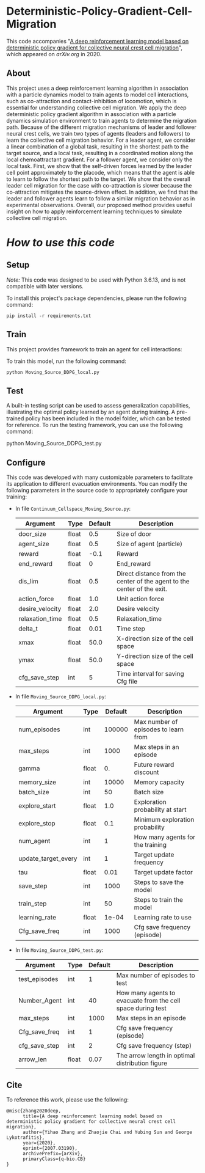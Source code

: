 # Deterministic-Policy-Gradient-Cell-Migration
This code accompanies "[A deep reinforcement learning model based on deterministic policy gradient for collective neural crest cell migration](https://arxiv.org/abs/2007.03190)", which appeared on *arXiv.org* in 2020.

## About
This project uses a deep reinforcement learning algorithm in association with a particle dynamics model to train agents to model cell interactions, such as co-attraction and contact-inhibition of locomotion, which is essential for understanding collective cell migration. We apply the deep deterministic policy gradient algorithm in association with a particle dynamics simulation environment to train agents to determine the migration path. Because of the different migration mechanisms of leader and follower neural crest cells, we train two types of agents (leaders and followers) to learn the collective cell migration behavior. For a leader agent, we consider a linear combination of a global task, resulting in the shortest path to the target source, and a local task, resulting in a coordinated motion along the local chemoattractant gradient. For a follower agent, we consider only the local task. First, we show that the self-driven forces learned by the leader cell point approximately to the placode, which means that the agent is able to learn to follow the shortest path to the target. We show that the overall leader cell migration for the case with co-attraction is slower because the co-attraction mitigates the source-driven effect. In addition, we find that the leader and follower agents learn to follow a similar migration behavior as in experimental observations. Overall, our proposed method provides useful insight on how to apply reinforcement learning techniques to simulate collective cell migration.

# *How to use this code*
## Setup
*Note:* This code was designed to be used with Python 3.6.13, and is not compatible with later versions.

To install this project's package dependencies, please run the following command:

    pip install -r requirements.txt

## Train
This project provides framework to train an agent for cell interactions:

To train this model, run the following command:
```
python Moving_Source_DDPG_local.py
```

## Test
A built-in testing script can be used to assess generalization capabilities, illustrating the optimal policy learned by an agent during training. A pre-trained policy has been included in the model folder, which can be tested for reference. To run the testing framework, you can use the following command:

 python Moving_Source_DDPG_test.py

## Configure
This code was developed with many customizable parameters to facilitate its application to different evacuation environments. You can modify the following parameters in the source code to appropriately configure your training:

- In file `Continuum_Cellspace_Moving_Source.py`:

    | Argument                 | Type     | Default    | Description                                                               |
    | ------------------------ | -------- | ---------- | ------------------------------------------------------------------------- |
    | door_size                | float    | 0.5        | Size of door                                                              |
    | agent_size               | float    | 0.5        | Size of agent (particle)                                                  |
    | reward                   | float    | -0.1       | Reward                                                                    |
    | end_reward               | float    | 0          | End_reward                                                                |
    | dis_lim                  | float    | 0.5        | Direct distance from the center of the agent to the center of the exit.   |
    | action_force             | float    | 1.0        | Unit action force                                                         |
    | desire_velocity          | float    | 2.0        | Desire velocity                                                           |
    | relaxation_time          | float    | 0.5        | Relaxation_time                                                           |
    | delta_t                  | float    | 0.01       | Time step                                                                 |
    | xmax                     | float    | 50.0       | X-direction size of the cell space                                        |
    | ymax                     | float    | 50.0       | Y-direction size of the cell space                                        |
    | cfg_save_step            | int      | 5          | Time interval for saving Cfg file                                         |

- In file `Moving_Source_DDPG_local.py`:

    | Argument                 | Type     | Default    | Description                                                  |
    | ------------------------ | -------- | ---------- | ------------------------------------------------------------ |
    | num_episodes             | int      | 100000     | Max number of episodes to learn from                         |
    | max_steps                | int      | 1000       | Max steps in an episode                                      |
    | gamma                    | float    | 0.         | Future reward discount                                       |
    | memory_size              | int      | 10000      | Memory capacity                                              |
    | batch_size               | int      | 50         | Batch size                                                   |
    | explore_start            | float    | 1.0        | Exploration probability at start                             |
    | explore_stop             | float    | 0.1        | Minimum exploration probability                              |
    | num_agent                | int      | 1          | How many agents for the training                             |
    | update_target_every      | int      | 1          | Target update frequency                                      |
    | tau                      | float    | 0.01       | Target update factor                                         |
    | save_step                | int      | 1000       | Steps to save the model                                      |
    | train_step               | int      | 50         | Steps to train the model                                     |
    | learning_rate            | float    | 1e-04      | Learning rate to use                                         |
    | Cfg_save_freq            | int      | 1000       | Cfg save frequency (episode)                                 |

- In file `Moving_Source_DDPG_test.py`:

    | Argument                 | Type     | Default    | Description                                                  |
    | ------------------------ | -------- | ---------- | ------------------------------------------------------------ |
    | test_episodes            | int      | 1          | Max number of episodes to test                               |
    | Number_Agent             | int      | 40         | How many agents to evacuate from the cell space during test  |
    | max_steps                | int      | 1000       | Max steps in an episode                                      |
    | Cfg_save_freq            | int      | 1          | Cfg save frequency (episode)                                 |
    | cfg_save_step            | int      | 2          | Cfg save frequency (step)                                    |
    | arrow_len                | float    | 0.07       | The arrow length in optimal distribution figure              |

## Cite

To reference this work, please use the following:
```
@misc{zhang2020deep,
      title={A deep reinforcement learning model based on deterministic policy gradient for collective neural crest cell migration}, 
      author={Yihao Zhang and Zhaojie Chai and Yubing Sun and George Lykotrafitis},
      year={2020},
      eprint={2007.03190},
      archivePrefix={arXiv},
      primaryClass={q-bio.CB}
}
```

